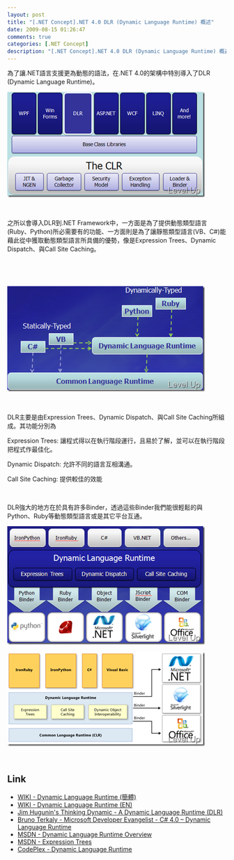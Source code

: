 ```yaml
---
layout: post
title: "[.NET Concept].NET 4.0 DLR (Dynamic Language Runtime) 概述"
date: 2009-08-15 01:26:47
comments: true
categories: [.NET Concept]
description: "[.NET Concept].NET 4.0 DLR (Dynamic Language Runtime) 概述"
---
```

<p>為了讓.NET語言支援更為動態的語法，在.NET 4.0的架構中特別導入了DLR (Dynamic Language Runtime)。</p><p><img style="border-right-width: 0px; display: inline; border-top-width: 0px; border-bottom-width: 0px; border-left-width: 0px" title="image" border="0" alt="image" width="454" height="242" src="\images\posts\10058\image_thumb_1.png" /></a></p><p> </p><p>之所以會導入DLR到.NET Framework中，一方面是為了提供動態類型語言(Ruby、Python)所必需要有的功能、一方面則是為了讓靜態類型語言(VB、C#)能藉此從中獲取動態類型語言所具備的優勢，像是Expression Trees、Dynamic Dispatch、與Call Site Caching。</p><p> </p><p> </p><p><a rel="lightbox" href="http://files.dotblogs.com.tw/larrynung/0908/b48f11d90784_13FEC/image_6.png"><img style="border-right-width: 0px; display: inline; border-top-width: 0px; border-bottom-width: 0px; border-left-width: 0px" title="image" border="0" alt="image" width="454" height="242" src="\images\posts\10058\image_thumb_2.png" /></a></p><p> </p><p>DLR主要是由Expression Trees、Dynamic Dispatch、與Call Site Caching所組成。其功能分別為</p><p>Expression Trees: 讓程式得以在執行階段運行，且易於了解，並可以在執行階段把程式作最佳化。</p><p>Dynamic Dispatch: 允許不同的語言互相溝通。</p><p>Call Site Caching: 提供較佳的效能</p><p> </p><p>DLR強大的地方在於具有許多Binder，透過這些Binder我們能很輕鬆的與Python、Ruby等動態類型語言或是其它平台互通。</p><p><a rel="lightbox" href="http://files.dotblogs.com.tw/larrynung/0908/b48f11d90784_13FEC/image_8.png"><img style="border-right-width: 0px; display: inline; border-top-width: 0px; border-bottom-width: 0px; border-left-width: 0px" title="image" border="0" alt="image" width="454" height="272" src="\images\posts\10058\image_thumb_3.png" /></a></p><p><a rel="lightbox" href="http://files.dotblogs.com.tw/larrynung/0908/b48f11d90784_13FEC/image_10.png"><img style="border-right-width: 0px; display: inline; border-top-width: 0px; border-bottom-width: 0px; border-left-width: 0px" title="image" border="0" alt="image" width="454" height="216" src="\images\posts\10058\image_thumb.png" /></a></p><p> </p><h2>Link</h2><ul><li><a target="_blank" href="http://zh.wikipedia.org/wiki/Dynamic_Language_Runtime">WIKI - Dynamic Language Runtime (簡體)</a></li><li><a target="_blank" href="http://en.wikipedia.org/wiki/Dynamic_Language_Runtime">WIKI - Dynamic Language Runtime (EN)</a></li><li><a target="_blank" href="http://blogs.msdn.com/hugunin/archive/2007/04/30/a-dynamic-language-runtime-dlr.aspx">Jim Hugunin's Thinking Dynamic - A Dynamic Language Runtime (DLR)</a></li><li><a target="_blank" href="http://blogs.msdn.com/brunoterkaly/archive/2009/07/23/c-4-0-dynamic-language-runtime.aspx">Bruno Terkaly - Microsoft Developer Evangelist - C# 4.0 – Dynamic Language Runtime</a></li><li><a target="_blank" href="http://msdn.microsoft.com/en-us/library/dd233052(VS.100).aspx">MSDN - Dynamic Language Runtime Overview</a></li><li><a target="_blank" href="http://msdn.microsoft.com/en-us/library/bb397951(VS.100).aspx">MSDN - Expression Trees</a></li><li><a target="_blank" href="http://www.codeplex.com/dlr">CodePlex - Dynamic Language Runtime</li></ul>